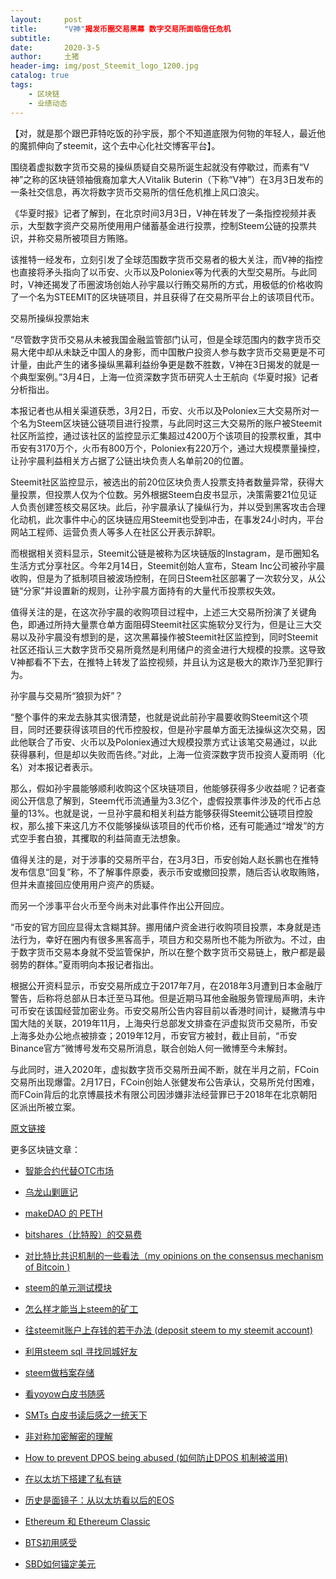 ```yaml
---
layout:     post
title:      "V神"揭发币圈交易黑幕 数字交易所面临信任危机
subtitle:   
date:       2020-3-5
author:     土猪
header-img: img/post_Steemit_logo_1200.jpg
catalog: true
tags:
    - 区块链
    - 业绩动态
---
```


【对，就是那个跟巴菲特吃饭的孙宇辰，那个不知道底限为何物的年轻人，最近他的魔抓伸向了steemit，这个去中心化社交博客平台】。


围绕着虚拟数字货币交易的操纵质疑自交易所诞生起就没有停歇过，而素有“V神”之称的区块链领袖俄裔加拿大人Vitalik Buterin（下称“V神”）在3月3日发布的一条社交信息，再次将数字货币交易所的信任危机推上风口浪尖。

《华夏时报》记者了解到，在北京时间3月3日，V神在转发了一条指控视频并表示，大型数字资产交易所使用用户储蓄基金进行投票，控制Steem公链的投票共识，并称交易所被项目方贿赂。

该推特一经发布，立刻引发了全球范围数字货币交易者的极大关注，而V神的指控也直接将矛头指向了以币安、火币以及Poloniex等为代表的大型交易所。与此同时，V神还揭发了币圈波场创始人孙宇晨以行贿交易所的方式，用极低的价格收购了一个名为STEEMIT的区块链项目，并且获得了在交易所平台上的该项目代币。

交易所操纵投票始末

“尽管数字货币交易从未被我国金融监管部门认可，但是全球范围内的数字货币交易大佬中却从未缺乏中国人的身影，而中国散户投资人参与数字货币交易更是不可计量，由此产生的诸多操纵黑幕利益纷争更是数不胜数，V神在3日揭发的就是一个典型案例。”3月4日，上海一位资深数字货币研究人士王航向《华夏时报》记者分析指出。

本报记者也从相关渠道获悉，3月2日，币安、火币以及Poloniex三大交易所对一个名为Steem区块链公链项目进行投票，与此同时这三大交易所的账户被Steemit社区所监控，通过该社区的监控显示汇集超过4200万个该项目的投票权重，其中币安有3170万个，火币有800万个，Poloniex有220万个，通过大规模票量操控，让孙宇晨利益相关方占据了公链出块负责人名单前20的位置。

Steemit社区监控显示，被选出的前20位区块负责人投票支持者数量异常，获得大量投票，但投票人仅为个位数。另外根据Steem白皮书显示，决策需要21位见证人负责创建签核交易区块。此后，孙宇晨承认了操纵行为，并以受到黑客攻击合理化动机，此次事件中心的区块链应用Steemit也受到冲击，在事发24小时内，平台网站工程师、运营负责人等多人在社区公开表示辞职。

而根据相关资料显示，Steemit公链是被称为区块链版的Instagram，是币圈知名生活方式分享社区。今年2月14日，Steemit创始人宣布，Steam Inc公司被孙宇晨收购，但是为了抵制项目被波场控制，在同日Steem社区部署了一次软分叉，从公链“分家”并设置新的规则，让孙宇晨方面持有的大量代币投票权失效。

值得关注的是，在这次孙宇晨的收购项目过程中，上述三大交易所扮演了关键角色，即通过所持大量票仓单方面阻碍Steemit社区实施软分叉行为，但是让三大交易以及孙宇晨没有想到的是，这次黑幕操作被Steemit社区监控到，同时Steemit社区还指认三大数字货币交易所竟然是利用储户的资金进行大规模的投票。这导致V神都看不下去，在推特上转发了监控视频，并且认为这是极大的欺诈乃至犯罪行为。

孙宇晨与交易所“狼狈为奸”？

“整个事件的来龙去脉其实很清楚，也就是说此前孙宇晨要收购Steemit这个项目，同时还要获得该项目的代币控股权，但是孙宇晨单方面无法操纵这次交易，因此他联合了币安、火币以及Poloniex通过大规模投票方式让该笔交易通过，以此获得暴利，但是却以失败而告终。”对此，上海一位资深数字货币投资人夏雨明（化名）对本报记者表示。

那么，假如孙宇晨能够顺利收购这个区块链项目，他能够获得多少收益呢？记者查阅公开信息了解到，Steem代币流通量为3.3亿个，虚假投票事件涉及的代币占总量的13%。也就是说，一旦孙宇晨和相关利益方能够获得Steemit公链项目控股权，那么接下来这几方不仅能够操纵该项目的代币价格，还有可能通过“增发”的方式空手套白狼，其攫取的利益简直无法想象。

值得关注的是，对于涉事的交易所平台，在3月3日，币安创始人赵长鹏也在推特发布信息“回复”称，不了解事件原委，表示币安或撤回投票，随后否认收取贿赂，但并未直接回应使用用户资产的质疑。

而另一个涉事平台火币至今尚未对此事件作出公开回应。

“币安的官方回应显得太含糊其辞。挪用储户资金进行收购项目投票，本身就是违法行为，幸好在圈内有很多黑客高手，项目方和交易所也不能为所欲为。不过，由于数字货币交易本身就不受监管保护，所以在整个数字货币交易链上，散户都是最弱势的群体。”夏雨明向本报记者指出。

根据公开资料显示，币安交易所成立于2017年7月，在2018年3月遭到日本金融厅警告，后称将总部从日本迁至马耳他。但是近期马耳他金融服务管理局声明，未许可币安在该国经营加密业务。币安交易所公告内容目前以香港时间计，疑撇清与中国大陆的关联，2019年11月，上海央行总部发文排查在沪虚拟货币交易所，币安上海多处办公地点被排查；2019年12月，币安官方被封，截止目前，“币安Binance官方”微博号发布交易所消息，联合创始人何一微博至今未解封。

与此同时，进入2020年，虚拟数字货币交易所丑闻不断，就在半月之前，FCoin交易所出现爆雷。2月17日，FCoin创始人张健发布公告承认，交易所兑付困难，而FCoin背后的北京博晨技术有限公司因涉嫌非法经营罪已于2018年在北京朝阳区派出所被立案。


[原文链接](https://finance.sina.cn/blockchain/coin/2020-03-05/detail-iimxxstf6548168.d.html?vt=4&cid=221941)


更多区块链文章：

- [智能合约代替OTC市场](http://livinginau.life/2019/12/10/%E6%99%BA%E8%83%BD%E5%90%88%E7%BA%A6%E4%BB%A3%E6%9B%BFotc%E5%B8%82%E5%9C%BA/)
- 
  [乌龙山剿匪记](http://livinginau.life/2019/11/25/%E4%B9%8C%E9%BE%99%E5%B1%B1%E5%89%BF%E5%8C%AA%E8%AE%B0/)

- 
  [makeDAO 的 PETH](http://livinginau.life/2019/11/16/makeDAO_peth/)

- 
  [bitshares（比特股）的交易费](http://livinginau.life/2019/11/16/bitshares-%E6%AF%94%E7%89%B9%E8%82%A1-%E7%9A%84%E4%BA%A4%E6%98%93%E8%B4%B9/)

- 
  [对比特比共识机制的一些看法（my opinions on the consensus mechanism of Bitcoin )](http://livinginau.life/2019/03/05/%E5%AF%B9%E6%AF%94%E7%89%B9%E6%AF%94%E5%85%B1%E8%AF%86%E6%9C%BA%E5%88%B6%E7%9A%84%E4%B8%80%E4%BA%9B%E7%9C%8B%E6%B3%95/)

- 
  [steem的单元测试模块](http://livinginau.life/2018/10/23/steem%E7%9A%84%E5%8D%95%E5%85%83%E6%B5%8B%E8%AF%95%E6%A8%A1%E5%9D%97/)

- 
  [怎么样才能当上steem的矿工](http://livinginau.life/2018/10/20/%E6%80%8E%E4%B9%88%E6%A0%B7%E6%89%8D%E8%83%BD%E5%BD%93%E4%B8%8Asteem%E7%9A%84%E7%9F%BF%E5%B7%A5/)

- 
  [往steemit账户上存钱的若干办法 (deposit steem to my steemit account)](http://livinginau.life/2018/10/20/%E5%BE%80steemit%E8%B4%A6%E6%88%B7%E4%B8%8A%E5%AD%98%E9%92%B1%E7%9A%84%E8%8B%A5%E5%B9%B2%E5%8A%9E%E6%B3%95/)

- 
  [利用steem sql 寻找同城好友](http://livinginau.life/2018/10/20/%E5%88%A9%E7%94%A8steem-sql-%E5%AF%BB%E6%89%BE%E5%90%8C%E5%9F%8E%E5%A5%BD%E5%8F%8B/)

- 
  [steem做档案存储](http://livinginau.life/2018/10/20/steem-%E5%81%9A%E6%A1%A3%E6%A1%88%E5%AD%98%E5%82%A8/)

- 
  [看yoyow白皮书随感](http://livinginau.life/2018/01/16/%E7%9C%8Byoyow%E7%99%BD%E7%9A%AE%E4%B9%A6%E9%9A%8F%E6%84%9F/)

- 
  [SMTs 白皮书读后感之一统天下](http://livinginau.life/2017/12/06/SMTs-%E7%99%BD%E7%9A%AE%E4%B9%A6%E8%AF%BB%E5%90%8E%E6%84%9F%E4%B9%8B%E4%B8%80%E7%BB%9F%E5%A4%A9%E4%B8%8B/)

- 
  [非对称加密解密的理解](http://livinginau.life/2017/12/05/%E9%9D%9E%E5%AF%B9%E7%A7%B0%E5%8A%A0%E5%AF%86%E8%A7%A3%E5%AF%86%E7%9A%84%E7%90%86%E8%A7%A3/)

- 
  [How to prevent DPOS being abused (如何防止DPOS 机制被滥用)](http://livinginau.life/2017/12/05/%E5%A6%82%E4%BD%95%E9%98%B2%E6%AD%A2DPOS-%E6%9C%BA%E5%88%B6%E8%A2%AB%E6%BB%A5%E7%94%A8/)

- 
  [在以太坊下搭建了私有链](http://livinginau.life/2017/12/05/%E5%9C%A8%E4%BB%A5%E5%A4%AA%E5%9D%8A%E4%B8%8B%E6%90%AD%E5%BB%BA%E4%BA%86%E7%A7%81%E6%9C%89%E9%93%BE/)

- 
  [历史是面镜子：从以太坊看以后的EOS](http://livinginau.life/2017/12/05/%E4%BB%8E%E4%BB%A5%E5%A4%AA%E5%9D%8A%E7%9C%8B%E4%BB%A5%E5%90%8E%E7%9A%84EOS/)

- 
  [Ethereum 和 Ethereum Classic](http://livinginau.life/2017/12/05/Ethereum-%E5%92%8C-Ethereum-Classic/)

- 
  [BTS初用感受](http://livinginau.life/2017/12/05/BTS%E5%88%9D%E7%94%A8%E6%84%9F%E5%8F%97/)

- [SBD如何锚定美元](http://livinginau.life/2017/10/05/sbd-peg-to-usd/)